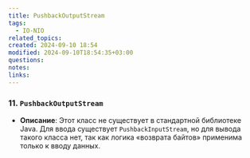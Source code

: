 ```yaml
---
title: PushbackOutputStream
tags:
  - IO-NIO
related_topics: 
created: 2024-09-10 18:54
modified: 2024-09-10T18:54:35+03:00
questions: 
notes: 
links: 
---
```

### 11. **`PushbackOutputStream`**

- **Описание**: Этот класс не существует в стандартной библиотеке Java. Для ввода существует `PushbackInputStream`, но для вывода такого класса нет, так как логика «возврата байтов» применима только к вводу данных.